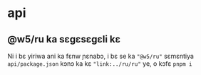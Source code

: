 # api

## @w5/ru ka sɛgɛsɛgɛli kɛ

Ni i bɛ yiriwa ani ka fɛnw ɲɛnabɔ, i bɛ se ka `"@w5/ru"` sɛmɛntiya `api/package.json` kɔnɔ ka kɛ `"link:../ru/ru"` ye, o kɔfɛ `pnpm i`
